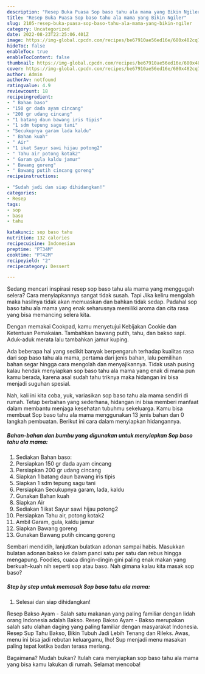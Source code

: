 ```yaml
---
description: "Resep Buka Puasa Sop baso tahu ala mama yang Bikin Ngiler"
title: "Resep Buka Puasa Sop baso tahu ala mama yang Bikin Ngiler"
slug: 2105-resep-buka-puasa-sop-baso-tahu-ala-mama-yang-bikin-ngiler
category: Uncategorized
date: 2022-08-23T22:25:06.401Z
image: https://img-global.cpcdn.com/recipes/be67910ae56ed16e/680x482cq70/sop-baso-tahu-ala-mama-foto-resep-utama.jpg
hideToc: false
enableToc: true
enableTocContent: false
thumbnail: https://img-global.cpcdn.com/recipes/be67910ae56ed16e/680x482cq70/sop-baso-tahu-ala-mama-foto-resep-utama.jpg
cover: https://img-global.cpcdn.com/recipes/be67910ae56ed16e/680x482cq70/sop-baso-tahu-ala-mama-foto-resep-utama.jpg
author: Admin
authorAv: notfound
ratingvalue: 4.9
reviewcount: 18
recipeingredient:
- " Bahan baso"
- "150 gr dada ayam cincang"
- "200 gr udang cincang"
- "1 batang daun bawang iris tipis"
- "1 sdm tepung sagu tani"
- "Secukupnya garam lada kaldu"
- " Bahan kuah"
- " Air"
- "1 ikat Sayur sawi hijau potong2"
- " Tahu air potong kotak2"
- " Garam gula kaldu jamur"
- " Bawang goreng"
- " Bawang putih cincang goreng"
recipeinstructions:

- "Sudah jadi dan siap dihidangkan!"
categories:
- Resep
tags:
- sop
- baso
- tahu

katakunci: sop baso tahu 
nutrition: 132 calories
recipecuisine: Indonesian
preptime: "PT34M"
cooktime: "PT42M"
recipeyield: "2"
recipecategory: Dessert

---
```



Sedang mencari inspirasi resep sop baso tahu ala mama yang menggugah selera? Cara menyiapkannya sangat tidak susah. Tapi Jika keliru mengolah maka hasilnya tidak akan memuaskan dan bahkan tidak sedap. Padahal sop baso tahu ala mama yang enak seharusnya memiliki aroma dan cita rasa yang bisa memancing selera kita.


Dengan memakai Cookpad, kamu menyetujui Kebijakan Cookie dan Ketentuan Pemakaian. Tambahkan bawang putih, tahu, dan bakso sapi. Aduk-aduk merata lalu tambahkan jamur kuping.

Ada beberapa hal yang sedikit banyak berpengaruh terhadap kualitas rasa dari sop baso tahu ala mama, pertama dari jenis bahan, lalu pemilihan bahan segar hingga cara mengolah dan menyajikannya. Tidak usah pusing kalau hendak menyiapkan sop baso tahu ala mama yang enak di mana pun kamu berada, karena asal sudah tahu triknya maka hidangan ini bisa menjadi suguhan spesial.


Nah, kali ini kita coba, yuk, variasikan sop baso tahu ala mama sendiri di rumah. Tetap berbahan yang sederhana, hidangan ini bisa memberi manfaat dalam membantu menjaga kesehatan tubuhmu sekeluarga. Kamu bisa membuat Sop baso tahu ala mama menggunakan 13 jenis bahan dan 0 langkah pembuatan. Berikut ini cara dalam menyiapkan hidangannya.

<!--inarticleads1-->

##### Bahan-bahan dan bumbu yang digunakan untuk menyiapkan Sop baso tahu ala mama:

1. Sediakan  Bahan baso:
1. Persiapkan 150 gr dada ayam cincang
1. Persiapkan 200 gr udang cincang
1. Siapkan 1 batang daun bawang iris tipis
1. Siapkan 1 sdm tepung sagu tani
1. Persiapkan Secukupnya garam, lada, kaldu
1. Gunakan  Bahan kuah
1. Siapkan  Air
1. Sediakan 1 ikat Sayur sawi hijau potong2
1. Persiapkan  Tahu air, potong kotak2
1. Ambil  Garam, gula, kaldu jamur
1. Siapkan  Bawang goreng
1. Gunakan  Bawang putih cincang goreng


Sembari mendidih, lanjutkan bulatkan adonan sampai habis. Masukkan bulatan adonan bakso ke dalam panci satu per satu dan rebus hingga mengapung. Foodies, cuaca dingin-dingin gini paling enak makan yang berkuah-kuah nih seperti sop atau baso. Nah gimana kalau kita masak sop baso? 

<!--inarticleads2-->

##### Step by step untuk memasak Sop baso tahu ala mama:


1. Selesai dan siap dihidangkan!

Resep Bakso Ayam - Salah satu makanan yang paling familiar dengan lidah orang Indonesia adalah Bakso. Resep Bakso Ayam - Bakso merupakan salah satu olahan daging yang paling familiar dengan masyarakat Indonesia. Resep Sup Tahu Bakso, Bikin Tubuh Jadi Lebih Tenang dan Rileks. Awas, menu ini bisa jadi rebutan keluargamu, lho! Sup menjadi menu masakan paling tepat ketika badan terasa meriang. 

Bagaimana? Mudah bukan? Itulah cara menyiapkan sop baso tahu ala mama yang bisa kamu lakukan di rumah. Selamat mencoba!
